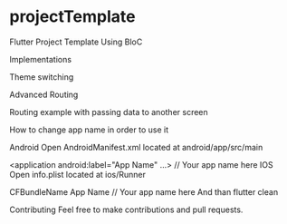 # projectTemplate
Flutter Project Template Using BloC


Implementations

Theme switching

Advanced Routing


Routing example with passing data to another screen

How to change app name in order to use it

Android
Open AndroidManifest.xml located at android/app/src/main

<application
    android:label="App Name" ...> // Your app name here
IOS
Open info.plist located at ios/Runner

<key>CFBundleName</key>
<string>App Name</string> // Your app name here
And than flutter clean

Contributing
Feel free to make contributions and pull requests.
